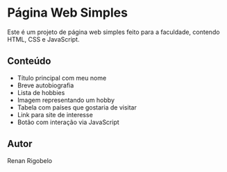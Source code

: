 # Página Web Simples

Este é um projeto de página web simples feito para a faculdade, contendo HTML, CSS e JavaScript.

## Conteúdo

- Título principal com meu nome
- Breve autobiografia
- Lista de hobbies
- Imagem representando um hobby
- Tabela com países que gostaria de visitar
- Link para site de interesse
- Botão com interação via JavaScript

## Autor

Renan Rigobelo
